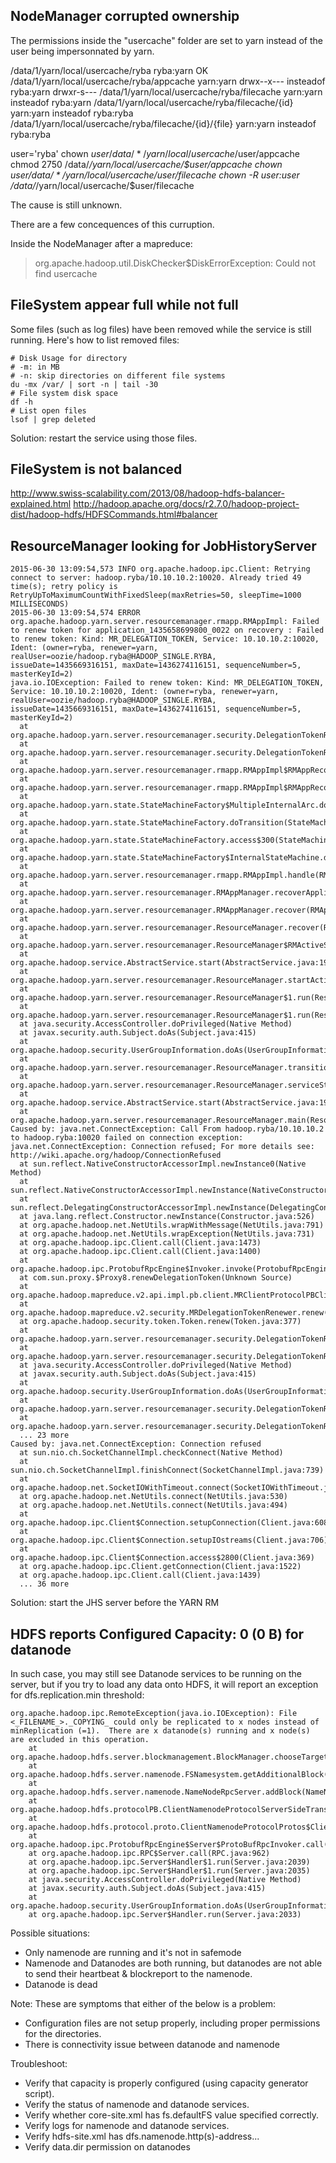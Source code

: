 
## NodeManager corrupted ownership

The permissions inside the "usercache" folder are set to yarn instead of the
user being impersonnated by yarn.

/data/1/yarn/local/usercache/ryba ryba:yarn OK
/data/1/yarn/local/usercache/ryba/appcache yarn:yarn drwx--x--- insteadof ryba:yarn drwxr-s---
/data/1/yarn/local/usercache/ryba/filecache yarn:yarn insteadof ryba:yarn
/data/1/yarn/local/usercache/ryba/filecache/{id} yarn:yarn insteadof ryba:ryba
/data/1/yarn/local/usercache/ryba/filecache/{id}/{file} yarn:yarn insteadof ryba:ryba

user='ryba'
chown $user /data/*/yarn/local/usercache/$user/appcache
chmod 2750 /data/*/yarn/local/usercache/$user/appcache
chown $user /data/*/yarn/local/usercache/$user/filecache
chown -R $user:$user /data/*/yarn/local/usercache/$user/filecache

The cause is still unknown. 

There are a few concequences of this curruption.

Inside the NodeManager after a mapreduce:

> org.apache.hadoop.util.DiskChecker$DiskErrorException: Could not find usercache

## FileSystem appear full while not full

Some files (such as log files) have been removed while the service is still
running. Here's how to list removed files:

```
# Disk Usage for directory
# -m: in MB
# -n: skip directories on different file systems
du -mx /var/ | sort -n | tail -30
# File system disk space
df -h
# List open files
lsof | grep deleted
```

Solution: restart the service using those files.

## FileSystem is not balanced

http://www.swiss-scalability.com/2013/08/hadoop-hdfs-balancer-explained.html
http://hadoop.apache.org/docs/r2.7.0/hadoop-project-dist/hadoop-hdfs/HDFSCommands.html#balancer

## ResourceManager looking for JobHistoryServer

```
2015-06-30 13:09:54,573 INFO org.apache.hadoop.ipc.Client: Retrying connect to server: hadoop.ryba/10.10.10.2:10020. Already tried 49 time(s); retry policy is RetryUpToMaximumCountWithFixedSleep(maxRetries=50, sleepTime=1000 MILLISECONDS)
2015-06-30 13:09:54,574 ERROR org.apache.hadoop.yarn.server.resourcemanager.rmapp.RMAppImpl: Failed to renew token for application_1435658699800_0022 on recovery : Failed to renew token: Kind: MR_DELEGATION_TOKEN, Service: 10.10.10.2:10020, Ident: (owner=ryba, renewer=yarn, realUser=oozie/hadoop.ryba@HADOOP_SINGLE.RYBA, issueDate=1435669316151, maxDate=1436274116151, sequenceNumber=5, masterKeyId=2)
java.io.IOException: Failed to renew token: Kind: MR_DELEGATION_TOKEN, Service: 10.10.10.2:10020, Ident: (owner=ryba, renewer=yarn, realUser=oozie/hadoop.ryba@HADOOP_SINGLE.RYBA, issueDate=1435669316151, maxDate=1436274116151, sequenceNumber=5, masterKeyId=2)
  at org.apache.hadoop.yarn.server.resourcemanager.security.DelegationTokenRenewer.handleAppSubmitEvent(DelegationTokenRenewer.java:443)
  at org.apache.hadoop.yarn.server.resourcemanager.security.DelegationTokenRenewer.addApplicationSync(DelegationTokenRenewer.java:382)
  at org.apache.hadoop.yarn.server.resourcemanager.rmapp.RMAppImpl$RMAppRecoveredTransition.transition(RMAppImpl.java:854)
  at org.apache.hadoop.yarn.server.resourcemanager.rmapp.RMAppImpl$RMAppRecoveredTransition.transition(RMAppImpl.java:836)
  at org.apache.hadoop.yarn.state.StateMachineFactory$MultipleInternalArc.doTransition(StateMachineFactory.java:385)
  at org.apache.hadoop.yarn.state.StateMachineFactory.doTransition(StateMachineFactory.java:302)
  at org.apache.hadoop.yarn.state.StateMachineFactory.access$300(StateMachineFactory.java:46)
  at org.apache.hadoop.yarn.state.StateMachineFactory$InternalStateMachine.doTransition(StateMachineFactory.java:448)
  at org.apache.hadoop.yarn.server.resourcemanager.rmapp.RMAppImpl.handle(RMAppImpl.java:711)
  at org.apache.hadoop.yarn.server.resourcemanager.RMAppManager.recoverApplication(RMAppManager.java:312)
  at org.apache.hadoop.yarn.server.resourcemanager.RMAppManager.recover(RMAppManager.java:413)
  at org.apache.hadoop.yarn.server.resourcemanager.ResourceManager.recover(ResourceManager.java:1207)
  at org.apache.hadoop.yarn.server.resourcemanager.ResourceManager$RMActiveServices.serviceStart(ResourceManager.java:590)
  at org.apache.hadoop.service.AbstractService.start(AbstractService.java:193)
  at org.apache.hadoop.yarn.server.resourcemanager.ResourceManager.startActiveServices(ResourceManager.java:1014)
  at org.apache.hadoop.yarn.server.resourcemanager.ResourceManager$1.run(ResourceManager.java:1051)
  at org.apache.hadoop.yarn.server.resourcemanager.ResourceManager$1.run(ResourceManager.java:1047)
  at java.security.AccessController.doPrivileged(Native Method)
  at javax.security.auth.Subject.doAs(Subject.java:415)
  at org.apache.hadoop.security.UserGroupInformation.doAs(UserGroupInformation.java:1628)
  at org.apache.hadoop.yarn.server.resourcemanager.ResourceManager.transitionToActive(ResourceManager.java:1047)
  at org.apache.hadoop.yarn.server.resourcemanager.ResourceManager.serviceStart(ResourceManager.java:1091)
  at org.apache.hadoop.service.AbstractService.start(AbstractService.java:193)
  at org.apache.hadoop.yarn.server.resourcemanager.ResourceManager.main(ResourceManager.java:1226)
Caused by: java.net.ConnectException: Call From hadoop.ryba/10.10.10.2 to hadoop.ryba:10020 failed on connection exception: java.net.ConnectException: Connection refused; For more details see:  http://wiki.apache.org/hadoop/ConnectionRefused
  at sun.reflect.NativeConstructorAccessorImpl.newInstance0(Native Method)
  at sun.reflect.NativeConstructorAccessorImpl.newInstance(NativeConstructorAccessorImpl.java:57)
  at sun.reflect.DelegatingConstructorAccessorImpl.newInstance(DelegatingConstructorAccessorImpl.java:45)
  at java.lang.reflect.Constructor.newInstance(Constructor.java:526)
  at org.apache.hadoop.net.NetUtils.wrapWithMessage(NetUtils.java:791)
  at org.apache.hadoop.net.NetUtils.wrapException(NetUtils.java:731)
  at org.apache.hadoop.ipc.Client.call(Client.java:1473)
  at org.apache.hadoop.ipc.Client.call(Client.java:1400)
  at org.apache.hadoop.ipc.ProtobufRpcEngine$Invoker.invoke(ProtobufRpcEngine.java:232)
  at com.sun.proxy.$Proxy8.renewDelegationToken(Unknown Source)
  at org.apache.hadoop.mapreduce.v2.api.impl.pb.client.MRClientProtocolPBClientImpl.renewDelegationToken(MRClientProtocolPBClientImpl.java:268)
  at org.apache.hadoop.mapreduce.v2.security.MRDelegationTokenRenewer.renew(MRDelegationTokenRenewer.java:68)
  at org.apache.hadoop.security.token.Token.renew(Token.java:377)
  at org.apache.hadoop.yarn.server.resourcemanager.security.DelegationTokenRenewer$1.run(DelegationTokenRenewer.java:532)
  at org.apache.hadoop.yarn.server.resourcemanager.security.DelegationTokenRenewer$1.run(DelegationTokenRenewer.java:529)
  at java.security.AccessController.doPrivileged(Native Method)
  at javax.security.auth.Subject.doAs(Subject.java:415)
  at org.apache.hadoop.security.UserGroupInformation.doAs(UserGroupInformation.java:1628)
  at org.apache.hadoop.yarn.server.resourcemanager.security.DelegationTokenRenewer.renewToken(DelegationTokenRenewer.java:527)
  at org.apache.hadoop.yarn.server.resourcemanager.security.DelegationTokenRenewer.handleAppSubmitEvent(DelegationTokenRenewer.java:441)
  ... 23 more
Caused by: java.net.ConnectException: Connection refused
  at sun.nio.ch.SocketChannelImpl.checkConnect(Native Method)
  at sun.nio.ch.SocketChannelImpl.finishConnect(SocketChannelImpl.java:739)
  at org.apache.hadoop.net.SocketIOWithTimeout.connect(SocketIOWithTimeout.java:206)
  at org.apache.hadoop.net.NetUtils.connect(NetUtils.java:530)
  at org.apache.hadoop.net.NetUtils.connect(NetUtils.java:494)
  at org.apache.hadoop.ipc.Client$Connection.setupConnection(Client.java:608)
  at org.apache.hadoop.ipc.Client$Connection.setupIOstreams(Client.java:706)
  at org.apache.hadoop.ipc.Client$Connection.access$2800(Client.java:369)
  at org.apache.hadoop.ipc.Client.getConnection(Client.java:1522)
  at org.apache.hadoop.ipc.Client.call(Client.java:1439)
  ... 36 more
```

Solution: start the JHS server before the YARN RM

## HDFS reports Configured Capacity: 0 (0 B) for datanode

In such case, you may still see Datanode services to be running on the server, 
but if you try to load any data onto HDFS, it will report an exception for 
dfs.replication.min threshold:

```
org.apache.hadoop.ipc.RemoteException(java.io.IOException): File <_FILENAME_>._COPYING_ could only be replicated to x nodes instead of minReplication (=1).  There are x datanode(s) running and x node(s) are excluded in this operation.
	at org.apache.hadoop.hdfs.server.blockmanagement.BlockManager.chooseTarget4NewBlock(BlockManager.java:1550)
	at org.apache.hadoop.hdfs.server.namenode.FSNamesystem.getAdditionalBlock(FSNamesystem.java:3447)
	at org.apache.hadoop.hdfs.server.namenode.NameNodeRpcServer.addBlock(NameNodeRpcServer.java:642)
	at org.apache.hadoop.hdfs.protocolPB.ClientNamenodeProtocolServerSideTranslatorPB.addBlock(ClientNamenodeProtocolServerSideTranslatorPB.java:484)
	at org.apache.hadoop.hdfs.protocol.proto.ClientNamenodeProtocolProtos$ClientNamenodeProtocol$2.callBlockingMethod(ClientNamenodeProtocolProtos.java)
	at org.apache.hadoop.ipc.ProtobufRpcEngine$Server$ProtoBufRpcInvoker.call(ProtobufRpcEngine.java:619)
	at org.apache.hadoop.ipc.RPC$Server.call(RPC.java:962)
	at org.apache.hadoop.ipc.Server$Handler$1.run(Server.java:2039)
	at org.apache.hadoop.ipc.Server$Handler$1.run(Server.java:2035)
	at java.security.AccessController.doPrivileged(Native Method)
	at javax.security.auth.Subject.doAs(Subject.java:415)
	at org.apache.hadoop.security.UserGroupInformation.doAs(UserGroupInformation.java:1628)
	at org.apache.hadoop.ipc.Server$Handler.run(Server.java:2033)
```

Possible situations:

*   Only namenode are running and it's not in safemode   
*   Namenode and Datanodes are both running, but datanodes are not able to send  their heartbeat & blockreport to the namenode.   
*   Datanode is dead   

Note: These are symptoms that either of the below is a problem:

*   Configuration files are not setup properly, including proper permissions for the directories.   
*   There is connectivity issue between datanode and namenode   

Troubleshoot:

*   Verify that capacity is properly configured (using capacity generator script).
*   Verify the status of namenode and datanode services.
*   Verify whether core-site.xml has fs.defaultFS value specified correctly.
*   Verify logs for namenode and datanode services.
*   Verify hdfs-site.xml has dfs.namenode.http(s)-address.<nameservice>.<namenodeid>.
*   Verify data.dir permission on datanodes
